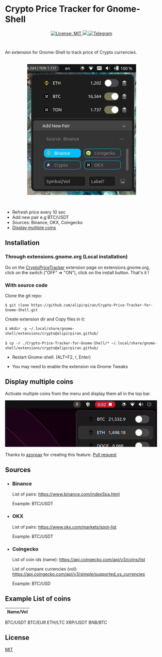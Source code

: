 # Crypto Price Tracker for Gnome-Shell

<p align="center">
 <a href="https://github.com/alipirpiran/Crypto-Price-Tracker-for-Gnome-Shell/blob/master/LICENSE">
  <img alt="License: MIT" src="https://img.shields.io/badge/License-MIT-yellow.svg">
 </a>
 <a href="https://github.com/alipirpiran/Crypto-Price-Tracker-for-Gnome-Shell">
  <img src="https://badges.frapsoft.com/os/v2/open-source.png?v=103">
 </a>
 <a href="https://t.me/mralpr">
  <img src="https://img.shields.io/badge/Chat%20on-telegram-blue" alt="Telegram">
  </a>
 </p>
 <br />
 
An extension for Gnome-Shell to track price of Crypto currencies.
<br />
<br />
<p align="center">
 <img src="https://github.com/alipirpiran/Crypto-Price-Tracker-for-Gnome-Shell/raw/screenshots/36.png" alt="Screenshot">
 </p>
 
 <br />
 
* Refresh price every 10 sec
* Add new pair e.g BTC/USDT
* Sources: Binance, OKX, Coingecko
* [Display multiple coins](#display-multiple-coins)

## Installation

### Through extensions.gnome.org (Local installation)

Go on the [CryptoPriceTracker](https://extensions.gnome.org/extension/2817/crypto-price-tracker/) extension page on extensions.gnome.org, click on the switch ("OFF" => "ON"), click on the install button. That's it !

### With source code

Clone the git repo:

``` shell
$ git clone https://github.com/alipirpiran/Crypto-Price-Tracker-for-Gnome-Shell.git
```

Create extension dir and Copy files in it:

``` shell
$ mkdir -p ~/.local/share/gnome-shell/extensions/crypto@alipirpiran.github/ 

$ cp -r ./Crypto-Price-Tracker-for-Gnome-Shell/* ~/.local/share/gnome-shell/extensions/crypto@alipirpiran.github/
```

* Restart Gnome-shell. (ALT+F2, r, Enter)

* You may need to enable the extension via Gnome Tweaks

## Display multiple coins

Activate multiple coins from the menu and display them all in the top bar.  
  
<img src="https://github.com/alipirpiran/Crypto-Price-Tracker-for-Gnome-Shell/raw/screenshots/multicoin.gif">

Thanks to [azorpax](https://github.com/azorpax) for creating this feature. [Pull request](https://github.com/alipirpiran/Crypto-Price-Tracker-for-Gnome-Shell/pull/10#issue-1351086191)

## Sources

* ### Binance

    List of pairs: <https://www.binance.com/indexSpa.html>

    Example: BTC/USDT

* ### OKX

    List of pairs: <https://www.okx.com/markets/spot-list>

    Example: BTC/USDT

* ### Coingecko

    List of coin ids (name): <https://api.coingecko.com/api/v3/coins/list>

    List of compare currencies (vol): <https://api.coingecko.com/api/v3/simple/supported_vs_currencies>

    Example: BTC/USD

## Example List of coins

| Name/Vol |
| ------ |
BTC/USDT
BTC/EUR
ETH/LTC
XRP/USDT
BNB/BTC

## License

[MIT](https://github.com/alipirpiran/Crypto-Price-Tracker-for-Gnome-Shell/blob/master/LICENSE)

